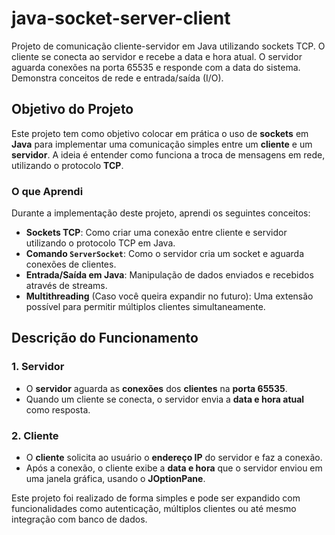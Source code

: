 # java-socket-server-client
Projeto de comunicação cliente-servidor em Java utilizando sockets TCP. O cliente se conecta ao servidor e recebe a data e hora atual. O servidor aguarda conexões na porta 65535 e responde com a data do sistema. Demonstra conceitos de rede e entrada/saída (I/O).


## Objetivo do Projeto

Este projeto tem como objetivo colocar em prática o uso de **sockets** em **Java** para implementar uma comunicação simples entre um **cliente** e um **servidor**. A ideia é entender como funciona a troca de mensagens em rede, utilizando o protocolo **TCP**.

### O que Aprendi

Durante a implementação deste projeto, aprendi os seguintes conceitos:

- **Sockets TCP**: Como criar uma conexão entre cliente e servidor utilizando o protocolo TCP em Java.
- **Comando `ServerSocket`**: Como o servidor cria um socket e aguarda conexões de clientes.
- **Entrada/Saída em Java**: Manipulação de dados enviados e recebidos através de streams.
- **Multithreading** (Caso você queira expandir no futuro): Uma extensão possível para permitir múltiplos clientes simultaneamente.

## Descrição do Funcionamento

### 1. **Servidor**
   - O **servidor** aguarda as **conexões** dos **clientes** na **porta 65535**.
   - Quando um cliente se conecta, o servidor envia a **data e hora atual** como resposta.
   
### 2. **Cliente**
   - O **cliente** solicita ao usuário o **endereço IP** do servidor e faz a conexão.
   - Após a conexão, o cliente exibe a **data e hora** que o servidor enviou em uma janela gráfica, usando o **JOptionPane**.

Este projeto foi realizado de forma simples e pode ser expandido com funcionalidades como autenticação, múltiplos clientes ou até mesmo integração com banco de dados.

